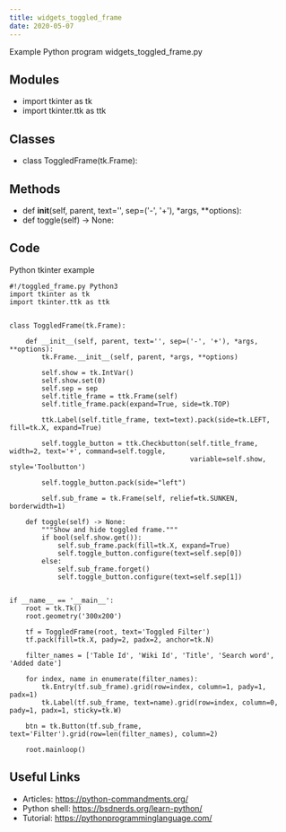 ```yaml
---
title: widgets_toggled_frame
date: 2020-05-07
---
```

Example Python program widgets_toggled_frame.py

## Modules

* import tkinter as tk
* import tkinter.ttk as ttk

## Classes

* class ToggledFrame(tk.Frame):

## Methods

* def __init__(self, parent, text='', sep=('-', '+'), *args, **options):
* def toggle(self) -> None:

## Code

Python tkinter example

    #!/toggled_frame.py Python3
    import tkinter as tk
    import tkinter.ttk as ttk
    
    
    class ToggledFrame(tk.Frame):
    
        def __init__(self, parent, text='', sep=('-', '+'), *args, **options):
            tk.Frame.__init__(self, parent, *args, **options)
    
            self.show = tk.IntVar()
            self.show.set(0)
            self.sep = sep
            self.title_frame = ttk.Frame(self)
            self.title_frame.pack(expand=True, side=tk.TOP)
    
            ttk.Label(self.title_frame, text=text).pack(side=tk.LEFT, fill=tk.X, expand=True)
    
            self.toggle_button = ttk.Checkbutton(self.title_frame, width=2, text='+', command=self.toggle,
                                                 variable=self.show, style='Toolbutton')
    
            self.toggle_button.pack(side="left")
    
            self.sub_frame = tk.Frame(self, relief=tk.SUNKEN, borderwidth=1)
    
        def toggle(self) -> None:
            """Show and hide toggled frame."""
            if bool(self.show.get()):
                self.sub_frame.pack(fill=tk.X, expand=True)
                self.toggle_button.configure(text=self.sep[0])
            else:
                self.sub_frame.forget()
                self.toggle_button.configure(text=self.sep[1])
    
    
    if __name__ == '__main__':
        root = tk.Tk()
        root.geometry('300x200')
    
        tf = ToggledFrame(root, text='Toggled Filter')
        tf.pack(fill=tk.X, pady=2, padx=2, anchor=tk.N)
    
        filter_names = ['Table Id', 'Wiki Id', 'Title', 'Search word', 'Added date']
    
        for index, name in enumerate(filter_names):
            tk.Entry(tf.sub_frame).grid(row=index, column=1, pady=1, padx=1)
            tk.Label(tf.sub_frame, text=name).grid(row=index, column=0, pady=1, padx=1, sticky=tk.W)
    
        btn = tk.Button(tf.sub_frame, text='Filter').grid(row=len(filter_names), column=2)
    
        root.mainloop()
    

## Useful Links

- Articles: https://python-commandments.org/
- Python shell: https://bsdnerds.org/learn-python/
- Tutorial: https://pythonprogramminglanguage.com/
